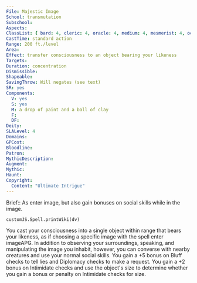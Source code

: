 ```yaml
---
File: Majestic Image
School: transmutation
Subschool: 
Aspects: 
ClassList: { bard: 4, cleric: 4, oracle: 4, medium: 4, mesmerist: 4, occultist: 4, sorcerer: 4, wizard: 4, spiritualist: 4 }
CastTime: standard action
Range: 200 ft./level
Area: 
Effect: transfer consciousness to an object bearing your likeness
Targets: 
Duration: concentration
Dismissible: 
Shapeable: 
SavingThrow: Will negates (see text)
SR: yes
Components:
  V: yes
  S: yes
  M: a drop of paint and a ball of clay
  F: 
  DF: 
Deity: 
SLALevel: 4
Domains: 
GPCost: 
Bloodline: 
Patron: 
MythicDescription: 
Augment: 
Mythic: 
Haunt: 
Copyright:
  Content: "Ultimate Intrigue"
---
```

Brief:: As enter image, but also gain bonuses on social skills while in the image.

```dataviewjs
customJS.Spell.printWiki(dv)
```

You cast your consciousness into a single object within range that bears your likeness, as if choosing a specific image with the spell enter imageAPG. In addition to observing your surroundings, speaking, and manipulating the image you inhabit, however, you can converse with nearby creatures and use your normal social skills.  You gain a +5 bonus on Bluff checks to tell lies and Diplomacy checks to make a request. You gain a +2 bonus on Intimidate checks and use the object's size to determine whether you gain a bonus or penalty on Intimidate checks for size.
